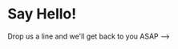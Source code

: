 <!-- ---
template: ContactPage
slug: contact
title: Contact
featuredImage: ../images/contactBanner.png
subtitle: Let's make something awesome together.
address: 'Chicago'
# phone: 0987 123 456
email: apps@peachhousestudio.com
locations:
  - lat: '41.882702'
    lng: '-87.619392'
    mapLink: ''
meta:
  description: This is a meta description.
  title: Contact
---

<!-- # Example contact form

This form is setup to use Netlify's form handling:

- the form action is set to the current absolute url: `action: '/contact/'`
- a name attribute is sent with the form's data `'form-name': 'Contact'`
- netlify data attributes are added to the form `data-netlify data-netlify-honeypot`

Find out more in the [Netlify Docs](https://www.netlify.com/docs/form-handling/). -->

# Say Hello!

Drop us a line and we'll get back to you ASAP -->
